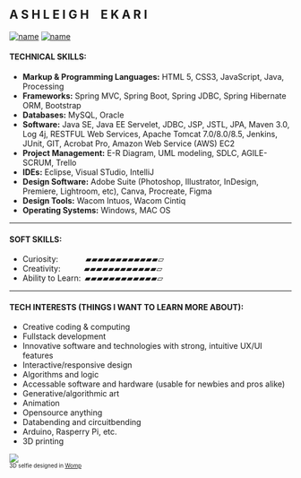 
## A S H L E I G H  E K A R I
[![name](https://img.shields.io/badge/-LinkedIn-black.svg?style=flat-square&logo=linkedin&colorB=000)](https://www.linkedin.com/in/ashleighenichols) [![name](https://img.shields.io/badge/-ashleighekari.com-000?&logo=squarespace&style=flat-square)](https://www.ashleighekari.com)
#### TECHNICAL SKILLS:

- <strong>Markup & Programming Languages:</strong> HTML 5, CSS3, JavaScript, Java, Processing
- <strong>Frameworks:</strong> Spring MVC, Spring Boot, Spring JDBC, Spring Hibernate ORM, Bootstrap
- <strong>Databases:</strong> MySQL, Oracle
- <strong>Software:</strong> Java SE, Java EE Servelet, JDBC, JSP, JSTL, JPA, Maven 3.0, Log 4j, RESTFUL Web Services, Apache Tomcat 7.0/8.0/8.5, Jenkins, JUnit, GIT, Acrobat Pro, Amazon Web Service (AWS) EC2
- <strong>Project Management:</strong> E-R Diagram, UML modeling, SDLC, AGILE-SCRUM, Trello
- <strong>IDEs:</strong> Eclipse, Visual STudio, IntelliJ
- <strong>Design Software:</strong> Adobe Suite (Photoshop, Illustrator, InDesign, Premiere, Lightroom, etc), Canva, Procreate, Figma
- <strong>Design Tools:</strong> Wacom Intuos, Wacom Cintiq
- <strong>Operating Systems:</strong> Windows, MAC OS

<hr>

#### SOFT SKILLS:

- Curiosity:       ▰▰▰▰▰▰▰▰▰▰▰▰▱<br>
- Creativity:      ▰▰▰▰▰▰▰▰▰▰▰▰▱<br>
- Ability to Learn: ▰▰▰▰▰▰▰▰▰▰▰▰▱<br>

<hr>

#### TECH INTERESTS (THINGS I WANT TO LEARN MORE ABOUT):

- Creative coding & computing <br>
- Fullstack development <br>
- Innovative software and technologies with strong, intuitive UX/UI features <br>
- Interactive/responsive design <br>
- Algorithms and logic <br> 
- Accessable software and hardware (usable for newbies and pros alike) <br>
- Generative/algorithmic art <br>
- Animation<br>
- Opensource anything <br>
- Databending and circuitbending<br>
- Arduino, Rasperry Pi, etc. <br>
- 3D printing <br>

![](https://images.squarespace-cdn.com/content/v1/55cf708be4b0d960b1718a9a/285e99ed-5acb-4fc3-b92c-1bd656cbfe2e/ezgif-3-4b3024f788.gif?format=200w)
<br><sup><sub>3D selfie designed in [Womp](https://www.womp.com/)</sub></sup>
